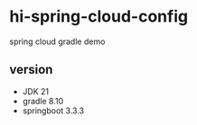 # hi-spring-cloud-config
spring cloud gradle demo



## version
- JDK 21
- gradle 8.10
- springboot 3.3.3



